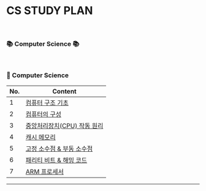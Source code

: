 #  CS STUDY PLAN 

<br>

###  📚 Computer Science  📚

<br>

###   🧠  Computer Science


|No.|Content|
| ------ | ------ |
|1| [ 컴퓨터 구조 기초 ](컴퓨터구조/1_기초.md) |
|2| [ 컴퓨터의 구성 ](컴퓨터구조/2_구성.md) |
|3| [ 중앙처리장치(CPU) 작동 원리 ](3_CPU작동원리.md) |
|4| [ 캐시 메모리 ](컴퓨터구조/4_캐시메모리.md) |
|5| [ 고정 소수점 & 부동 소수점 ](컴퓨터구조/5_소수점.md) |
|6| [ 패리티 비트 & 해밍 코드 ](컴퓨터구조/6_패리티비트-해밍코드.md) |
|7| [ ARM 프로세서 ](컴퓨터구조/7_ARM프로세서.md) |
---
